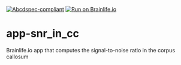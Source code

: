 [![Abcdspec-compliant](https://img.shields.io/badge/ABCD_Spec-v1.1-green.svg)](https://github.com/brain-life/abcd-spec)
[![Run on Brainlife.io](https://img.shields.io/badge/Brainlife-bl.app.120-blue.svg)](https://doi.org/10.25663/brainlife.app.120)

# app-snr_in_cc
Brainlife.io app that computes the signal-to-noise ratio in the corpus callosum
